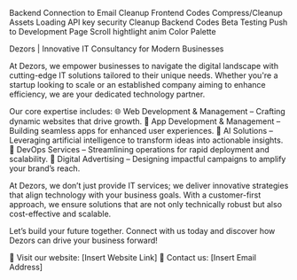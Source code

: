 Backend Connection to Email
Cleanup Frontend Codes
Compress/Cleanup Assets
Loading
API key security
Cleanup Backend Codes
Beta Testing
Push to Development
Page Scroll hightlight anim
Color Palette

Dezors | Innovative IT Consultancy for Modern Businesses

At Dezors, we empower businesses to navigate the digital landscape with cutting-edge IT solutions tailored to their unique needs. Whether you're a startup looking to scale or an established company aiming to enhance efficiency, we are your dedicated technology partner.

Our core expertise includes:
🌐 Web Development & Management – Crafting dynamic websites that drive growth.
📱 App Development & Management – Building seamless apps for enhanced user experiences.
🤖 AI Solutions – Leveraging artificial intelligence to transform ideas into actionable insights.
🚀 DevOps Services – Streamlining operations for rapid deployment and scalability.
🎯 Digital Advertising – Designing impactful campaigns to amplify your brand’s reach.

At Dezors, we don’t just provide IT services; we deliver innovative strategies that align technology with your business goals. With a customer-first approach, we ensure solutions that are not only technically robust but also cost-effective and scalable.

Let’s build your future together. Connect with us today and discover how Dezors can drive your business forward!

🔗 Visit our website: [Insert Website Link]
📧 Contact us: [Insert Email Address]
